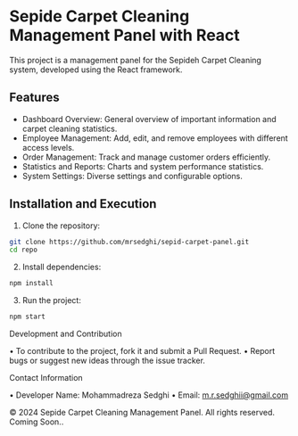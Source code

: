# Sepide Carpet Cleaning Management Panel with React

This project is a management panel for the Sepideh Carpet Cleaning system, developed using the React framework.

## Features

- Dashboard Overview: General overview of important information and carpet cleaning statistics.
- Employee Management: Add, edit, and remove employees with different access levels.
- Order Management: Track and manage customer orders efficiently.
- Statistics and Reports: Charts and system performance statistics.
- System Settings: Diverse settings and configurable options.

## Installation and Execution

1. Clone the repository:

```bash
git clone https://github.com/mrsedghi/sepid-carpet-panel.git
cd repo
```
 2. Install dependencies:
```bash
npm install
```
 3. Run the project:
```bash
npm start
```
Development and Contribution

 • To contribute to the project, fork it and submit a Pull Request.
 • Report bugs or suggest new ideas through the issue tracker.

Contact Information

 • Developer Name: Mohammadreza Sedghi 
 • Email: m.r.sedghii@gmail.com


© 2024 Sepide Carpet Cleaning Management Panel. All rights reserved.
Coming Soon..
